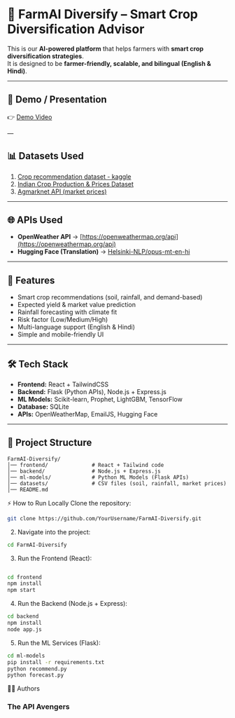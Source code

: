 
# 🌱 FarmAI Diversify – Smart Crop Diversification Advisor  

This is our **AI-powered platform** that helps farmers with **smart crop diversification strategies**.  
It is designed to be **farmer-friendly, scalable, and bilingual (English & Hindi)**.  

---

## 🔗 Demo / Presentation  
👉 [Demo Video](https://drive.google.com/file/d/1hDVCdpgQGv7_CIusTN8kHLwOAL9gM3WH/view?usp=drive_link)  

 
—
## 📊 Datasets Used  
1. [Crop recommendation dataset - kaggle](https://www.kaggle.com/datasets/atharvaingle/crop-recommendation-dataset)  
2. [Indian Crop Production & Prices Dataset](https://www.kaggle.com/search?q=Indian+Crop+Production+%26+Prices+date%3A90)  
3. [Agmarknet API (market prices)  ](https://www.kaggle.com/datasets/ishankat/daily-wholesale-commodity-prices-india-mandis)  
---

## 🌐 APIs Used  
- **OpenWeather API** → [https://openweathermap.org/api](https://openweathermap.org/api)  
- **Hugging Face (Translation)** → [Helsinki-NLP/opus-mt-en-hi](https://huggingface.co/Helsinki-NLP/opus-mt-en-hi)  

---


## 📌 Features  
- Smart crop recommendations (soil, rainfall, and demand-based)  
- Expected yield & market value prediction  
- Rainfall forecasting with climate fit  
- Risk factor (Low/Medium/High)  
- Multi-language support (English & Hindi)  
- Simple and mobile-friendly UI  

---

## 🛠️ Tech Stack  
- **Frontend:** React + TailwindCSS  
- **Backend:** Flask (Python APIs), Node.js + Express.js  
- **ML Models:** Scikit-learn, Prophet, LightGBM, TensorFlow  
- **Database:** SQLite  
- **APIs:** OpenWeatherMap, EmailJS, Hugging Face  

---


## 📂 Project Structure  
```plaintext
FarmAI-Diversify/
│── frontend/              # React + Tailwind code
│── backend/               # Node.js + Express.js
│── ml-models/             # Python ML Models (Flask APIs)
│── datasets/              # CSV files (soil, rainfall, market prices)
│── README.md

```

⚡ How to Run Locally
Clone the repository:
```bash
git clone https://github.com/YourUsername/FarmAI-Diversify.git
```
  2. Navigate into the project:
```bash
cd FarmAI-Diversify
```
3. Run the Frontend (React):
```bash

cd frontend
npm install
npm start
```
4. Run the Backend (Node.js + Express):
```bash
cd backend
npm install
node app.js
```

5. Run the ML Services (Flask):
```bash
cd ml-models
pip install -r requirements.txt
python recommend.py
python forecast.py
```
👨‍💻 Authors
###  The API Avengers
